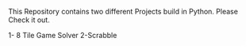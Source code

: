 This Repository contains two different Projects build in Python. Please Check it out.

1- 8 Tile Game Solver
2-Scrabble
